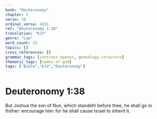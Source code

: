 ```yaml
---
book: "Deuteronomy"
chapter: 1
verse: 38
ordinal_verse: 4931
ref: "Deuteronomy 1:38"
translation: "KJV"
genre: "Law"
word_count: 25
topics: []
cross_references: []
grammar_tags: [contrast-opener, genealogy-structure]
thematic_tags: [names-of-god]
tags: ["Bible","KJV","Deuteronomy"]
---
```


# Deuteronomy 1:38

But Joshua the son of Nun, which standeth before thee, he shall go in thither: encourage him: for he shall cause Israel to inherit it.
